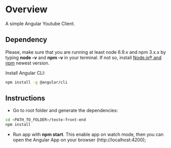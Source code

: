 # Overview
A simple Angular Youtube Client.

## Dependency
Please, make sure that you are running at least node 6.9.x and npm 3.x.x by typing **node -v** and **npm -v** in your terminal. If not so, install [Node.js® and npm](https://nodejs.org/en/download/) newest version.

Install Angular CLI:

```bash
npm install -g @angular/cli
```

## Instructions
- Go to root folder and generate the dependencies:
```bash
cd <PATH_TO_FOLDER>/teste-front-end
npm install
```
- Run app with **npm start**. This enable app on watch mode, then you can open the Angular App on your browser (http://localhost:4200); 